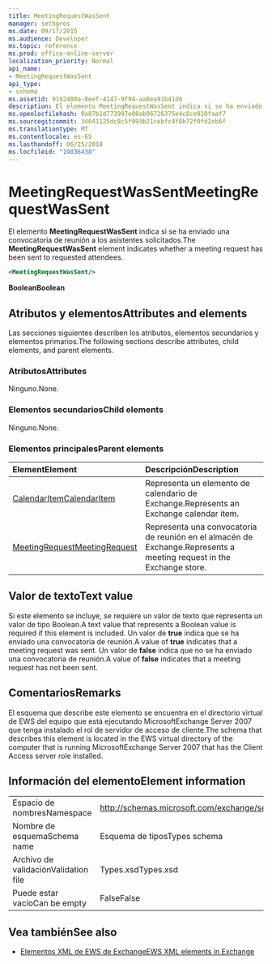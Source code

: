 ```yaml
---
title: MeetingRequestWasSent
manager: sethgros
ms.date: 09/17/2015
ms.audience: Developer
ms.topic: reference
ms.prod: office-online-server
localization_priority: Normal
api_name:
- MeetingRequestWasSent
api_type:
- schema
ms.assetid: 9192400a-8eef-4147-9f94-aa8ea91b41d8
description: El elemento MeetingRequestWasSent indica si se ha enviado una convocatoria de reunión a los asistentes solicitados.
ms.openlocfilehash: 0a87b1d773997e08ab96726375e4c8ce010faaf7
ms.sourcegitcommit: 34041125dc8c5f993b21cebfc4f8b72f0fd2cb6f
ms.translationtype: MT
ms.contentlocale: es-ES
ms.lasthandoff: 06/25/2018
ms.locfileid: "19836438"
---
```

# <a name="meetingrequestwassent"></a><span data-ttu-id="a70ea-103">MeetingRequestWasSent</span><span class="sxs-lookup"><span data-stu-id="a70ea-103">MeetingRequestWasSent</span></span>

<span data-ttu-id="a70ea-104">El elemento **MeetingRequestWasSent** indica si se ha enviado una convocatoria de reunión a los asistentes solicitados.</span><span class="sxs-lookup"><span data-stu-id="a70ea-104">The **MeetingRequestWasSent** element indicates whether a meeting request has been sent to requested attendees.</span></span> 
  
```xml
<MeetingRequestWasSent/>
```

 <span data-ttu-id="a70ea-105">**Boolean**</span><span class="sxs-lookup"><span data-stu-id="a70ea-105">**Boolean**</span></span>
## <a name="attributes-and-elements"></a><span data-ttu-id="a70ea-106">Atributos y elementos</span><span class="sxs-lookup"><span data-stu-id="a70ea-106">Attributes and elements</span></span>

<span data-ttu-id="a70ea-107">Las secciones siguientes describen los atributos, elementos secundarios y elementos primarios.</span><span class="sxs-lookup"><span data-stu-id="a70ea-107">The following sections describe attributes, child elements, and parent elements.</span></span>
  
### <a name="attributes"></a><span data-ttu-id="a70ea-108">Atributos</span><span class="sxs-lookup"><span data-stu-id="a70ea-108">Attributes</span></span>

<span data-ttu-id="a70ea-109">Ninguno.</span><span class="sxs-lookup"><span data-stu-id="a70ea-109">None.</span></span>
  
### <a name="child-elements"></a><span data-ttu-id="a70ea-110">Elementos secundarios</span><span class="sxs-lookup"><span data-stu-id="a70ea-110">Child elements</span></span>

<span data-ttu-id="a70ea-111">Ninguno.</span><span class="sxs-lookup"><span data-stu-id="a70ea-111">None.</span></span>
  
### <a name="parent-elements"></a><span data-ttu-id="a70ea-112">Elementos principales</span><span class="sxs-lookup"><span data-stu-id="a70ea-112">Parent elements</span></span>

|<span data-ttu-id="a70ea-113">**Element**</span><span class="sxs-lookup"><span data-stu-id="a70ea-113">**Element**</span></span>|<span data-ttu-id="a70ea-114">**Descripción**</span><span class="sxs-lookup"><span data-stu-id="a70ea-114">**Description**</span></span>|
|:-----|:-----|
|[<span data-ttu-id="a70ea-115">CalendarItem</span><span class="sxs-lookup"><span data-stu-id="a70ea-115">CalendarItem</span></span>](calendaritem.md) <br/> |<span data-ttu-id="a70ea-116">Representa un elemento de calendario de Exchange.</span><span class="sxs-lookup"><span data-stu-id="a70ea-116">Represents an Exchange calendar item.</span></span>  <br/> |
|[<span data-ttu-id="a70ea-117">MeetingRequest</span><span class="sxs-lookup"><span data-stu-id="a70ea-117">MeetingRequest</span></span>](meetingrequest.md) <br/> |<span data-ttu-id="a70ea-118">Representa una convocatoria de reunión en el almacén de Exchange.</span><span class="sxs-lookup"><span data-stu-id="a70ea-118">Represents a meeting request in the Exchange store.</span></span>  <br/> |
   
## <a name="text-value"></a><span data-ttu-id="a70ea-119">Valor de texto</span><span class="sxs-lookup"><span data-stu-id="a70ea-119">Text value</span></span>

<span data-ttu-id="a70ea-120">Si este elemento se incluye, se requiere un valor de texto que representa un valor de tipo Boolean.</span><span class="sxs-lookup"><span data-stu-id="a70ea-120">A text value that represents a Boolean value is required if this element is included.</span></span> <span data-ttu-id="a70ea-121">Un valor de **true** indica que se ha enviado una convocatoria de reunión.</span><span class="sxs-lookup"><span data-stu-id="a70ea-121">A value of **true** indicates that a meeting request was sent.</span></span> <span data-ttu-id="a70ea-122">Un valor de **false** indica que no se ha enviado una convocatoria de reunión.</span><span class="sxs-lookup"><span data-stu-id="a70ea-122">A value of **false** indicates that a meeting request has not been sent.</span></span> 
  
## <a name="remarks"></a><span data-ttu-id="a70ea-123">Comentarios</span><span class="sxs-lookup"><span data-stu-id="a70ea-123">Remarks</span></span>

<span data-ttu-id="a70ea-124">El esquema que describe este elemento se encuentra en el directorio virtual de EWS del equipo que está ejecutando MicrosoftExchange Server 2007 que tenga instalado el rol de servidor de acceso de cliente.</span><span class="sxs-lookup"><span data-stu-id="a70ea-124">The schema that describes this element is located in the EWS virtual directory of the computer that is running MicrosoftExchange Server 2007 that has the Client Access server role installed.</span></span>
  
## <a name="element-information"></a><span data-ttu-id="a70ea-125">Información del elemento</span><span class="sxs-lookup"><span data-stu-id="a70ea-125">Element information</span></span>

|||
|:-----|:-----|
|<span data-ttu-id="a70ea-126">Espacio de nombres</span><span class="sxs-lookup"><span data-stu-id="a70ea-126">Namespace</span></span>  <br/> |http://schemas.microsoft.com/exchange/services/2006/types  <br/> |
|<span data-ttu-id="a70ea-127">Nombre de esquema</span><span class="sxs-lookup"><span data-stu-id="a70ea-127">Schema name</span></span>  <br/> |<span data-ttu-id="a70ea-128">Esquema de tipos</span><span class="sxs-lookup"><span data-stu-id="a70ea-128">Types schema</span></span>  <br/> |
|<span data-ttu-id="a70ea-129">Archivo de validación</span><span class="sxs-lookup"><span data-stu-id="a70ea-129">Validation file</span></span>  <br/> |<span data-ttu-id="a70ea-130">Types.xsd</span><span class="sxs-lookup"><span data-stu-id="a70ea-130">Types.xsd</span></span>  <br/> |
|<span data-ttu-id="a70ea-131">Puede estar vacío</span><span class="sxs-lookup"><span data-stu-id="a70ea-131">Can be empty</span></span>  <br/> |<span data-ttu-id="a70ea-132">False</span><span class="sxs-lookup"><span data-stu-id="a70ea-132">False</span></span>  <br/> |
   
## <a name="see-also"></a><span data-ttu-id="a70ea-133">Vea también</span><span class="sxs-lookup"><span data-stu-id="a70ea-133">See also</span></span>



- [<span data-ttu-id="a70ea-134">Elementos XML de EWS de Exchange</span><span class="sxs-lookup"><span data-stu-id="a70ea-134">EWS XML elements in Exchange</span></span>](ews-xml-elements-in-exchange.md)

